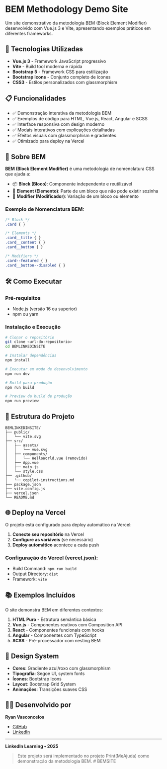 # BEM Methodology Demo Site

Um site demonstrativo da metodologia BEM (Block Element Modifier) desenvolvido com Vue.js 3 e Vite, apresentando exemplos práticos em diferentes frameworks.

## 🚀 Tecnologias Utilizadas

- **Vue.js 3** - Framework JavaScript progressivo
- **Vite** - Build tool moderna e rápida
- **Bootstrap 5** - Framework CSS para estilização
- **Bootstrap Icons** - Conjunto completo de ícones
- **CSS3** - Estilos personalizados com glassmorphism

## 📋 Funcionalidades

- ✅ Demonstração interativa da metodologia BEM
- ✅ Exemplos de código para HTML, Vue.js, React, Angular e SCSS
- ✅ Interface responsiva com design moderno
- ✅ Modais interativos com explicações detalhadas
- ✅ Efeitos visuais com glassmorphism e gradientes
- ✅ Otimizado para deploy na Vercel

## 🎯 Sobre BEM

**BEM (Block Element Modifier)** é uma metodologia de nomenclatura CSS que ajuda a:

- 📦 **Block (Bloco)**: Componente independente e reutilizável
- 🧩 **Element (Elemento)**: Parte de um bloco que não pode existir sozinha
- 🎨 **Modifier (Modificador)**: Variação de um bloco ou elemento

### Exemplo de Nomenclatura BEM:

```css
/* Block */
.card { }

/* Elements */
.card__title { }
.card__content { }
.card__button { }

/* Modifiers */
.card--featured { }
.card__button--disabled { }
```

## 🛠️ Como Executar

### Pré-requisitos
- Node.js (versão 16 ou superior)
- npm ou yarn

### Instalação e Execução

```bash
# Clonar o repositório
git clone <url-do-repositorio>
cd BEMLINKEDINSITE

# Instalar dependências
npm install

# Executar em modo de desenvolvimento
npm run dev

# Build para produção
npm run build

# Preview da build de produção
npm run preview
```

## 📁 Estrutura do Projeto

```
BEMLINKEDINSITE/
├── public/
│   └── vite.svg
├── src/
│   ├── assets/
│   │   └── vue.svg
│   ├── components/
│   │   └── HelloWorld.vue (removido)
│   ├── App.vue
│   ├── main.js
│   └── style.css
├── .github/
│   └── copilot-instructions.md
├── package.json
├── vite.config.js
├── vercel.json
└── README.md
```

## 🌐 Deploy na Vercel

O projeto está configurado para deploy automático na Vercel:

1. **Conecte seu repositório** na Vercel
2. **Configure as variáveis** (se necessário)
3. **Deploy automático** acontece a cada push

### Configuração do Vercel (vercel.json):
- Build Command: `npm run build`
- Output Directory: `dist`
- Framework: `vite`

## 📚 Exemplos Incluídos

O site demonstra BEM em diferentes contextos:

1. **HTML Puro** - Estrutura semântica básica
2. **Vue.js** - Componentes reativos com Composition API
3. **React** - Componentes funcionais com hooks
4. **Angular** - Componentes com TypeScript
5. **SCSS** - Pré-processador com nesting BEM

## 🎨 Design System

- **Cores**: Gradiente azul/roxo com glassmorphism
- **Tipografia**: Segoe UI, system fonts
- **Ícones**: Bootstrap Icons
- **Layout**: Bootstrap Grid System
- **Animações**: Transições suaves CSS

## 👨‍💻 Desenvolvido por

**Ryan Vasconcelos**
- [GitHub](https://github.com/Fryansb)
- [LinkedIn](https://www.linkedin.com/in/ryan-vasconcelos-5b7776260/)

---

**LinkedIn Learning • 2025**

> Este projeto será implementado no projeto Print(MeAjuda) como demonstração da metodologia BEM.
#   B E M S I T E  
 
